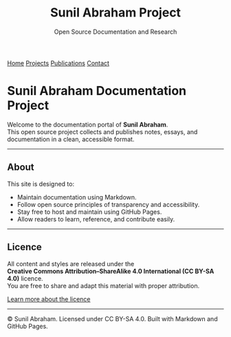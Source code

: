 <link rel="stylesheet" href="style.css?v=2">
<header class="site-header">
  <h1>Sunil Abraham Project</h1>
  <p>Open Source Documentation and Research</p>
</header>

<nav class="navbar">
  <a href="/">Home</a>
  <a href="projects">Projects</a>
  <a href="publications">Publications</a>
  <a href="contact">Contact</a>
</nav>


# Sunil Abraham Documentation Project

Welcome to the documentation portal of **Sunil Abraham**.  
This open source project collects and publishes notes, essays, and documentation in a clean, accessible format.

---

## About

This site is designed to:
- Maintain documentation using Markdown.  
- Follow open source principles of transparency and accessibility.  
- Stay free to host and maintain using GitHub Pages.  
- Allow readers to learn, reference, and contribute easily.

---

## Licence

All content and styles are released under the  
**Creative Commons Attribution–ShareAlike 4.0 International (CC BY-SA 4.0)** licence.  
You are free to share and adapt this material with proper attribution.

[Learn more about the licence](https://creativecommons.org/licenses/by-sa/4.0/)

---

<footer>
  © Sunil Abraham. Licensed under CC BY-SA 4.0.  
  Built with Markdown and GitHub Pages.
</footer>
